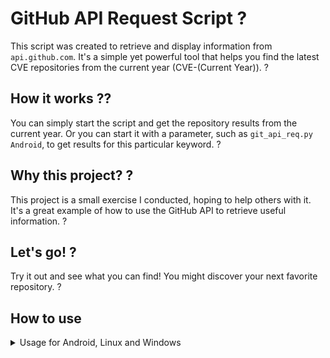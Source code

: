 # GitHub API Request Script ?

This script was created to retrieve and display information from `api.github.com`. It's a simple yet powerful tool that helps you find the latest CVE repositories from the current year (CVE-(Current Year)). ?

## How it works ??

You can simply start the script and get the repository results from the current year. Or you can start it with a parameter, such as `git_api_req.py Android`, to get results for this particular keyword. ?

## Why this project? ?

This project is a small exercise I conducted, hoping to help others with it. It's a great example of how to use the GitHub API to retrieve useful information. ?

## Let's go! ?

Try it out and see what you can find! You might discover your next favorite repository. ?
## How to use
<details>
 <summary>Usage for Android, Linux and Windows</summary>
### Tmux Android  
```
 python3 git_api_req.py
 
 python3 git_api_req.py Crawler 
```
### Bash  
```
 python3 git_api_req.py
 
 python3 git_api_req.py Crawler 
```
### Windows  
```
 py git_api_req.py
 
 py git_api_req.py Crawler 
```
</details>
